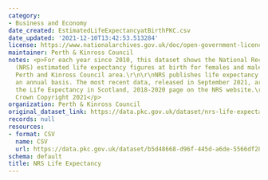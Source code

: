 ```yaml
---
category:
- Business and Economy
date_created: EstimatedLifeExpectancyatBirthPKC.csv
date_updated: '2021-12-10T13:42:53.513284'
license: https://www.nationalarchives.gov.uk/doc/open-government-licence/version/3/
maintainer: Perth & Kinross Council
notes: <p>For each year since 2010, this dataset shows the National Records of Scotland
  (NRS) estimated life expectancy figures at birth for females and males within the
  Perth and Kinross Council area.\r\n\r\nNRS publishes life expectancy estimates on
  an annual basis. The most recent data, released in September 2021, are sourced from
  the Life Expectancy in Scotland, 2018-2020 page on the NRS website.\r\n\r\n\xa9
  Crown Copyright 2021</p>
organization: Perth & Kinross Council
original_dataset_link: https://data.pkc.gov.uk/dataset/nrs-life-expectancy
records: null
resources:
- format: CSV
  name: CSV
  url: https://data.pkc.gov.uk/dataset/b5d48668-d96f-445d-a6de-5566df2810f2/resource/770894e3-402c-42a6-9ad9-0cb67fe9bea8/download/estimatedlifeexpectancyatbirthpkc.csv
schema: default
title: NRS Life Expectancy
---
```

